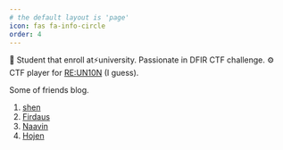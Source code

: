 ```yaml
---
# the default layout is 'page'
icon: fas fa-info-circle
order: 4
---
```

👋 Student that enroll at⚡university. Passionate in DFIR CTF challenge. 
⚙️ CTF player for [RE:UN10N](https://ctftime.org/team/307413/) (I guess).

Some of friends blog.
1. [shen](https://chuajianshen.github.io/)
2. [Firdaus](https://vicevirus.github.io/)
3. [Naavin](https://b1te.my/)
4. [Hojen](https://H0j3n.github.io)
